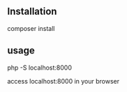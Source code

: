 ## Installation
composer install

## usage

php -S localhost:8000

access localhost:8000 in your browser